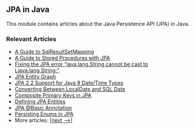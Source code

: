 ## JPA in Java

This module contains articles about the Java Persistence API (JPA) in Java.

### Relevant Articles

- [A Guide to SqlResultSetMapping](https://www.surya.com/jpa-sql-resultset-mapping)
- [A Guide to Stored Procedures with JPA](https://www.surya.com/jpa-stored-procedures)
- [Fixing the JPA error “java.lang.String cannot be cast to Ljava.lang.String;”](https://www.surya.com/jpa-error-java-lang-string-cannot-be-cast)
- [JPA Entity Graph](https://www.surya.com/jpa-entity-graph)
- [JPA 2.2 Support for Java 8 Date/Time Types](https://www.surya.com/jpa-java-time)
- [Converting Between LocalDate and SQL Date](https://www.surya.com/java-convert-localdate-sql-date)
- [Composite Primary Keys in JPA](https://www.surya.com/jpa-composite-primary-keys)
- [Defining JPA Entities](https://www.surya.com/jpa-entities)
- [JPA @Basic Annotation](https://www.surya.com/jpa-basic-annotation)
- [Persisting Enums in JPA](https://www.surya.com/jpa-persisting-enums-in-jpa)
- More articles: [[next -->]](/java-jpa-2)
